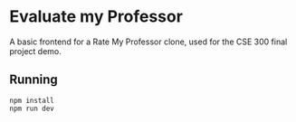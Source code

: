 # Evaluate my Professor

A basic frontend for a Rate My Professor clone, used for the CSE 300 final project demo.

## Running
```shell
npm install
npm run dev
```